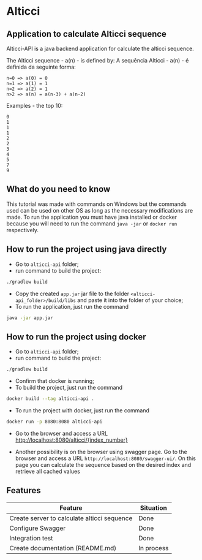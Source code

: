 # Alticci

## Application to calculate Alticci sequence

Alticci-API is a java backend application for calculate the alticci sequence.

The Alticci sequence - a(n) - is defined by:
A sequência Alticci - a(n) - é definida da seguinte forma:

```
n=0 => a(0) = 0
n=1 => a(1) = 1
n=2 => a(2) = 1
n>2 => a(n) = a(n-3) + a(n-2)
```

Examples - the top 10:

```
0
1
1
1
2
2
3
4
5
7
9
```

## What do you need to know

This tutorial was made with commands on Windows but the commands used can be used on other OS as long as the necessary
modifications are made. To run the application you must have java installed or docker because you will need to run the
command `java -jar` or `docker run` respectively.

## How to run the project using java directly

- Go to `alticci-api` folder;
- run command to build the project:

```sh
./gradlew build
```

- Copy the created `app.jar` jar file to the folder `<alticci-api_folder>/build/libs` and paste it into the folder of
  your choice;
- To run the application, just run the command

```sh
java -jar app.jar
```

## How to run the project using docker

- Go to `alticci-api` folder;
- run command to build the project:

```sh
./gradlew build
```

- Confirm that docker is running;
- To build the project, just run the command

```sh
docker build --tag alticci-api .
```

- To run the project with docker, just run the command

```sh
docker run -p 8080:8080 alticci-api
```

- Go to the browser and access a URL <http://localhost:8080/alticci/{index_number}>

- Another possibility is on the browser using swagger page. Go to the browser and access a
  URL `http://localhost:8080/swagger-ui/`. On this page you can calculate the sequence based on the desired index and
  retrieve all cached values

## Features

| Feature | Situation |
| ------ | ------ |
| Create server to calculate alticci sequence | Done |
| Configure Swagger | Done |
| Integration test | Done |
| Create documentation (README.md) | In process |